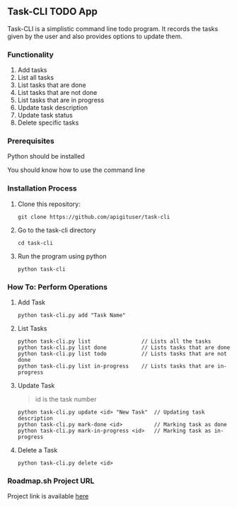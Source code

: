 ## Task-CLI TODO App
Task-CLI is a simplistic command line todo program. It records the tasks given by the user and also provides options to update them.

### Functionality
1. Add tasks
2. List all tasks
3. List tasks that are done
4. List tasks that are not done
5. List tasks that are in progress
6. Update task description
7. Update task status
8. Delete specific tasks

### Prerequisites
Python should be installed

You should know how to use the command line

### Installation Process
1. Clone this repository:

   ```
   git clone https://github.com/apigituser/task-cli
   ```
2. Go to the task-cli directory

   ```
   cd task-cli
   ```
3. Run the program using python

   ```
   python task-cli
   ```

### How To: Perform Operations
1. Add Task

   ```
   python task-cli.py add "Task Name"
   ```

2. List Tasks

   ```
   python task-cli.py list                // Lists all the tasks
   python task-cli.py list done           // Lists tasks that are done
   python task-cli.py list todo           // Lists tasks that are not done
   python task-cli.py list in-progress    // Lists tasks that are in-progress
   ```

3. Update Task
   > id is the task number
   ```
   python task-cli.py update <id> "New Task"  // Updating task description
   python task-cli.py mark-done <id>          // Marking task as done
   python task-cli.py mark-in-progress <id>   // Marking task as in-progress
4. Delete a Task

   ```
   python task-cli.py delete <id>
   ```

### Roadmap.sh Project URL
Project link is available [here](https://roadmap.sh/projects/task-tracker)
